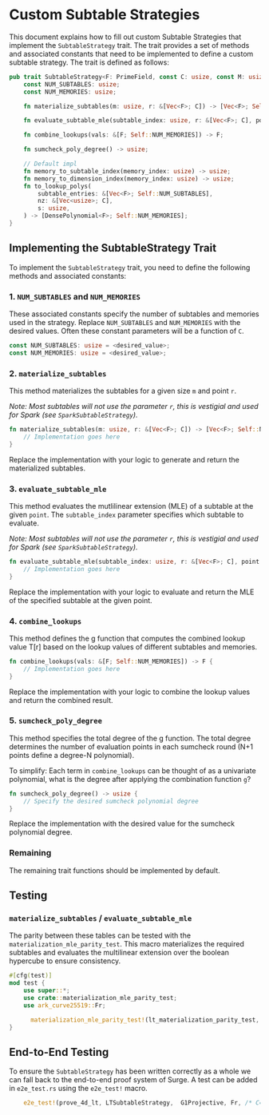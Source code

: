 # Custom Subtable Strategies

This document explains how to fill out custom Subtable Strategies that implement the `SubtableStrategy` trait. The trait provides a set of methods and associated constants that need to be implemented to define a custom subtable strategy. The trait is defined as follows:

```rust
pub trait SubtableStrategy<F: PrimeField, const C: usize, const M: usize> {
    const NUM_SUBTABLES: usize;
    const NUM_MEMORIES: usize;

    fn materialize_subtables(m: usize, r: &[Vec<F>; C]) -> [Vec<F>; Self::NUM_SUBTABLES];

    fn evaluate_subtable_mle(subtable_index: usize, r: &[Vec<F>; C], point: &Vec<F>) -> F;

    fn combine_lookups(vals: &[F; Self::NUM_MEMORIES]) -> F;

    fn sumcheck_poly_degree() -> usize;

    // Default impl
    fn memory_to_subtable_index(memory_index: usize) -> usize;
    fn memory_to_dimension_index(memory_index: usize) -> usize;
    fn to_lookup_polys(
        subtable_entries: &[Vec<F>; Self::NUM_SUBTABLES],
        nz: &[Vec<usize>; C],
        s: usize,
    ) -> [DensePolynomial<F>; Self::NUM_MEMORIES];
}
```

## Implementing the SubtableStrategy Trait

To implement the `SubtableStrategy` trait, you need to define the following methods and associated constants:

### 1. `NUM_SUBTABLES` and `NUM_MEMORIES`

These associated constants specify the number of subtables and memories used in the strategy. Replace `NUM_SUBTABLES` and `NUM_MEMORIES` with the desired values. Often these constant parameters will be a function of `C`.

```rust
const NUM_SUBTABLES: usize = <desired_value>;
const NUM_MEMORIES: usize = <desired_value>;
```

### 2. `materialize_subtables`

This method materializes the subtables for a given size `m` and point `r`.

*Note: Most subtables will not use the parameter `r`, this is vestigial and used for Spark (see `SparkSubtableStrategy`).*

```rust
fn materialize_subtables(m: usize, r: &[Vec<F>; C]) -> [Vec<F>; Self::NUM_SUBTABLES] {
    // Implementation goes here
}
```

Replace the implementation with your logic to generate and return the materialized subtables.

### 3. `evaluate_subtable_mle`

This method evaluates the mutlilinear extension (MLE) of a subtable at the given `point`. The `subtable_index` parameter specifies which subtable to evaluate.

*Note: Most subtables will not use the parameter `r`, this is vestigial and used for Spark (see `SparkSubtableStrategy`).*


```rust
fn evaluate_subtable_mle(subtable_index: usize, r: &[Vec<F>; C], point: &Vec<F>) -> F {
    // Implementation goes here
}
```

Replace the implementation with your logic to evaluate and return the MLE of the specified subtable at the given point.

### 4. `combine_lookups`
This method defines the g function that computes the combined lookup value T[r] based on the lookup values of different subtables and memories.

```rust
fn combine_lookups(vals: &[F; Self::NUM_MEMORIES]) -> F {
    // Implementation goes here
}
```

Replace the implementation with your logic to combine the lookup values and return the combined result.

### 5. `sumcheck_poly_degree`

This method specifies the total degree of the g function. The total degree determines the number of evaluation points in each sumcheck round (N+1 points define a degree-N polynomial).

To simplify: Each term in `combine_lookups` can be thought of as a univariate polynomial, what is the degree after applying the combination function `g`?

```rust
fn sumcheck_poly_degree() -> usize {
    // Specify the desired sumcheck polynomial degree
}
```

Replace the implementation with the desired value for the sumcheck polynomial degree.

### Remaining
The remaining trait functions should be implemented by default.

## Testing
### `materialize_subtables` / `evaluate_subtable_mle`
The parity between these tables can be tested with the `materialization_mle_parity_test`. This macro materializes the required subtables and evaluates the multilinear extension over the boolean hypercube to ensure consistency.

```rust
#[cfg(test)]
mod test {
    use super::*;
    use crate::materialization_mle_parity_test;
    use ark_curve25519::Fr;

      materialization_mle_parity_test!(lt_materialization_parity_test, LTSubtableStrategy, Fr, /* m= */ 16, /* NUM_SUBTABLES= */ 2);
}
```

## End-to-End Testing
To ensure the `SubtableStrategy` has been written correctly as a whole we can fall back to the end-to-end proof system of Surge. A test can be added in `e2e_test.rs` using the `e2e_test!` macro. 

```rust
    e2e_test!(prove_4d_lt, LTSubtableStrategy,  G1Projective, Fr, /* C= */ 4, /* M= */ 16, /* sparsity= */ 16);
```